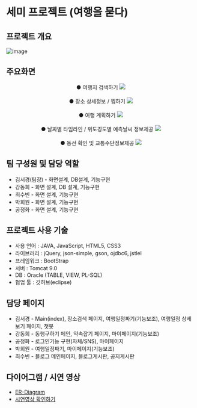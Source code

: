# 세미 프로젝트 (여행을 묻다)
## 프로젝트 개요
![image](https://user-images.githubusercontent.com/91609858/144403356-ecdee66f-4c97-4b61-b282-b2434ec6d6c9.png)

## 주요화면
<p align="center">
● 여행지 검색하기
<img src="https://user-images.githubusercontent.com/91609858/144406284-6d6c33ce-ada9-4735-843a-c11f73bf3237.png">
<br><br>
● 장소 상세정보 / 찜하기

<img src="https://user-images.githubusercontent.com/91609858/144403890-d9ccfcd2-b3c6-4a78-a33d-e6c2df8dca7f.png">  
<br><br>
● 여행 계획하기
  
<img src="https://user-images.githubusercontent.com/91609858/144403914-1b2982b1-115e-48f1-b799-c1cf178bf65d.png">
<br><br>
● 날짜별 타임라인 / 위도경도별 예측날씨 정보제공
  
<img src="https://user-images.githubusercontent.com/91609858/144403939-925b5f54-a5af-4138-82bc-eb26736b74a8.png">
<br><br>
● 동선 확인 및 교통수단정보제공
  
<img src="https://user-images.githubusercontent.com/91609858/144403949-a53131cd-4abd-4b94-bb52-94a31795b830.png">
</p>
  
## 팀 구성원 및 담당 역할
- 김서경(팀장) - 화면설계, DB설계, 기능구현
- 강동희 - 화면 설계, DB 설계, 기능구현
- 최수빈 - 화면 설계, 기능구현
- 박희원 - 화면 설계, 기능구현
- 공정화 - 화면 설계, 기능구현

## 프로젝트 사용 기술
- 사용 언어 : JAVA, JavaScript, HTML5, CSS3
- 라이브러리 : jQuery, json-simple, gson, ojdbc6, jstlel
- 프레임워크 : BootStrap
- 서버 : Tomcat 9.0
- DB : Oracle (TABLE, VIEW, PL-SQL)
- 협업 툴 : 깃허브(eclipse)

## 담당 페이지
- 김서경 - Main(index), 장소검색 페이지, 여행일정짜기(기능보조), 여행일정 상세보기 페이지, 챗봇
- 강동희 - 동행구하기 메인, 약속잡기 페이지, 마이페이지(기능보조)
- 공정화 - 로그인기능 구현(자체/SNS), 마이페이지
- 박희원 - 여행일정짜기, 마이페이지(기능보조)
- 최수빈 - 블로그 메인페이지, 블로그게시판, 공지게시판

## 다이어그램 / 시연 영상
- <a href="https://github.com/mrkimjava/semiProject/blob/master/ER-Diagram.PNG">ER-Diagram</a>
- <a href="https://www.youtube.com/watch?v=uI35P3L-Bw4">시연영상 확인하기</a>

